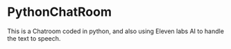 # PythonChatRoom
This is a Chatroom coded in python, and also using Eleven labs AI to handle the text to speech.
